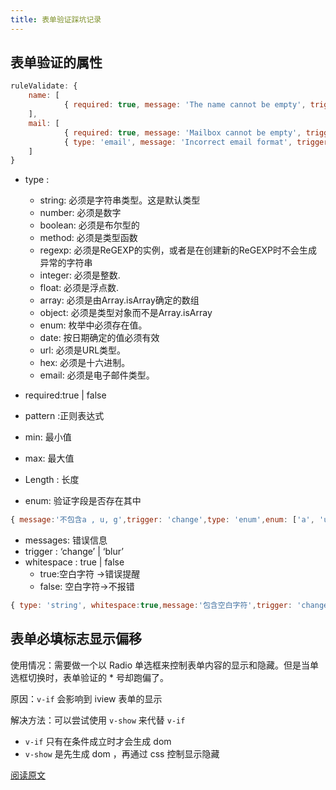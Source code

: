 ```yaml
---
title: 表单验证踩坑记录
---
```


## 表单验证的属性

```js
ruleValidate: {
	name: [
			{ required: true, message: 'The name cannot be empty', trigger: 'blur' }
	],
	mail: [
			{ required: true, message: 'Mailbox cannot be empty', trigger: 'blur' },
			{ type: 'email', message: 'Incorrect email format', trigger: 'blur' }
	]
}
```

- type :
	- string: 必须是字符串类型。这是默认类型
	- number: 必须是数字
	- boolean: 必须是布尔型的
	- method: 必须是类型函数
	- regexp: 必须是ReGEXP的实例，或者是在创建新的ReGEXP时不会生成异常的字符串
	- integer: 必须是整数.
	- float: 必须是浮点数.
	- array: 必须是由Array.isArray确定的数组
	- object: 必须是类型对象而不是Array.isArray
	- enum: 枚举中必须存在值。
	- date: 按日期确定的值必须有效
	- url: 必须是URL类型。
	- hex: 必须是十六进制。
	- email: 必须是电子邮件类型。

- required:true | false
- pattern :正则表达式
- min: 最小值
- max: 最大值
- Length : 长度
- enum: 验证字段是否存在其中

```js
{ message:'不包含a , u, g',trigger: 'change',type: 'enum',enum: ['a', 'u', 'g']}
```

- messages: 错误信息
- trigger : ‘change’ | ‘blur’
- whitespace : true | false
	- true:空白字符 ->错误提醒
	- false: 空白字符->不报错

```js
{ type: 'string', whitespace:true,message:'包含空白字符',trigger: 'change'}
```

## 表单必填标志显示偏移

使用情况：需要做一个以 Radio 单选框来控制表单内容的显示和隐藏。但是当单选框切换时，表单验证的 * 号却跑偏了。

原因：`v-if` 会影响到 iview 表单的显示

解决方法：可以尝试使用 `v-show` 来代替 `v-if`

- `v-if` 只有在条件成立时才会生成 dom
- `v-show` 是先生成 dom ，再通过 css 控制显示隐藏

[阅读原文](https://blog.csdn.net/ddwddw4/article/details/89216594)